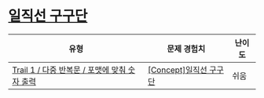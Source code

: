 # [일직선 구구단](https://www.codetree.ai/trails/complete/curated-cards/intro-one-line-multiple)

|유형|문제 경험치|난이도|
|---|---|---|
|[Trail 1 / 다중 반복문 / 포맷에 맞춰 숫자 출력](https://www.codetree.ai/trail-info/novice-low/)|[[Concept]일직선 구구단](https://www.codetree.ai/trails/complete/curated-cards/intro-one-line-multiple/)|쉬움|

